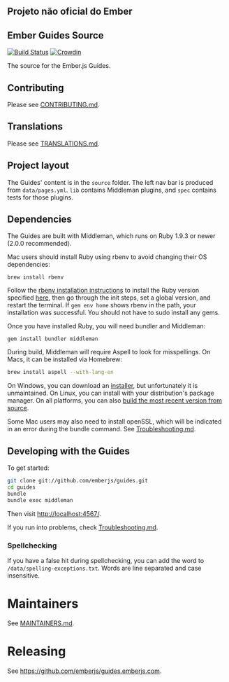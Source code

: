 ## Projeto não oficial do Ember

## Ember Guides Source

[![Build Status](https://travis-ci.org/emberjs/guides.svg?branch=master)](https://travis-ci.org/emberjs/guides)
[![Crowdin](https://d322cqt584bo4o.cloudfront.net/emberjs/localized.svg)](https://crowdin.com/project/emberjs)

The source for the Ember.js Guides.

## Contributing

Please see [CONTRIBUTING.md](CONTRIBUTING.md).

## Translations

Please see [TRANSLATIONS.md](TRANSLATIONS.md).

## Project layout

The Guides' content is in the `source` folder. The left nav bar is produced from
`data/pages.yml`. `lib` contains Middleman plugins, and `spec` contains tests
for those plugins.

## Dependencies

The Guides are built with Middleman, which runs on Ruby 1.9.3 or newer
(2.0.0 recommended).

Mac users should install Ruby using rbenv to avoid changing their OS dependencies:

```
brew install rbenv
```

Follow the [rbenv installation instructions](https://github.com/rbenv/rbenv) to install the Ruby version specified [here](.ruby-version), then go through the init steps, set a global version, and restart the terminal. If `gem env home` shows rbenv in the path, your installation was successful. You should not have to sudo install any gems.

Once you have installed Ruby, you will need bundler and Middleman:

```
gem install bundler middleman
```

During build, Middleman will require Aspell to look for misspellings. On Macs, it can be installed via Homebrew:

``` sh
brew install aspell --with-lang-en
```

On Windows, you can download an [installer](http://aspell.net/win32/), but unfortunately it is unmaintained. On Linux, you can install with your distribution's package manager. On all platforms, you can also [build the most recent version from source](http://aspell.net/man-html/Installing.html).

Some Mac users may also need to install openSSL, which will be indicated in an error during the bundle command. See [Troubleshooting.md](TROUBLESHOOTING.md).

## Developing with the Guides

To get started:

``` sh
git clone git://github.com/emberjs/guides.git
cd guides
bundle
bundle exec middleman
```

Then visit [http://localhost:4567/](http://localhost:4567/).

If you run into problems, check [Troubleshooting.md](TROUBLESHOOTING.md).

### Spellchecking

If you have a false hit during spellchecking, you can add the word to `/data/spelling-exceptions.txt`.
Words are line separated and case insensitive.

# Maintainers

See [MAINTAINERS.md](MAINTAINERS.md).

# Releasing

See https://github.com/emberjs/guides.emberjs.com.
